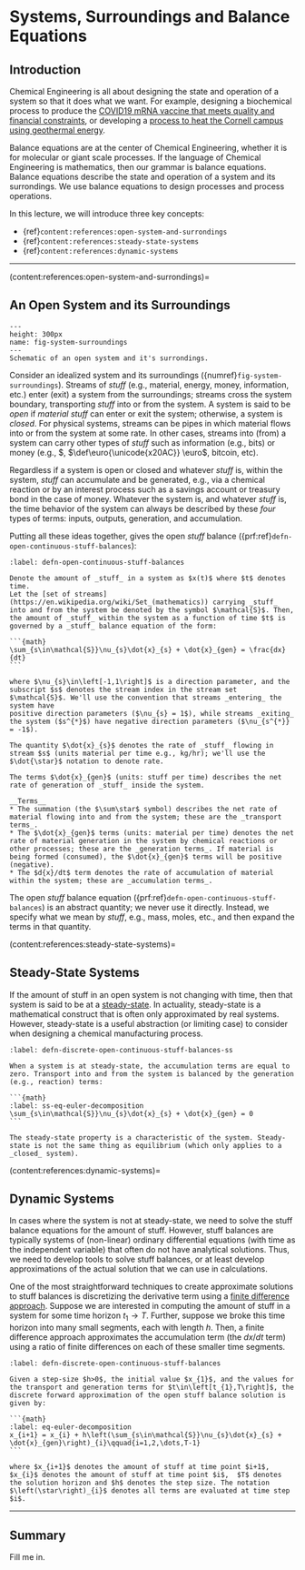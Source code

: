 # Systems, Surroundings and Balance Equations

## Introduction
Chemical Engineering is all about designing the state and operation of a system so that it does what we want. For example, designing a biochemical process to produce the [COVID19 mRNA vaccine that meets quality and financial constraints](https://engineering.virginia.edu/news/2022/02/chemical-engineering-alumnus-paul-mensah-elected-national-academy-engineering), 
or developing a [process to heat the Cornell campus using geothermal energy](https://earthsourceheat.cornell.edu).

Balance equations are at the center of Chemical Engineering, whether it is for molecular or giant scale processes. If the language of Chemical Engineering is mathematics, then our grammar is balance equations. Balance equations describe the state and operation of a system and its surrondings. We use balance equations to design processes and process operations.

In this lecture, we will introduce three key concepts:

* {ref}`content:references:open-system-and-surrondings`
* {ref}`content:references:steady-state-systems`
* {ref}`content:references:dynamic-systems`

---

(content:references:open-system-and-surrondings)=
## An Open System and its Surroundings

```{figure} ./figs/Fig-System-Surrondings.pdf
---
height: 300px
name: fig-system-surroundings
---
Schematic of an open system and it's surrondings.  
```

Consider an idealized system and its surroundings ({numref}`fig-system-surroundings`).
Streams of _stuff_ (e.g., material, energy, money, information, etc.) enter (exit) a system from the surroundings; streams cross the system boundary, transporting _stuff_ into or from the system. A system is said to be _open_  if _material stuff_ can enter or exit the system; otherwise, a system is _closed_. For physical systems, streams can be pipes in which material flows into or from the system at some rate.
In other cases, streams into (from) a system can carry other types of _stuff_ such as information (e.g., bits) or money (e.g., $\$$, $\def\euro{\unicode{x20AC}} \euro$, bitcoin, etc).

Regardless if a system is open or closed and whatever _stuff_ is, within the system, 
_stuff_ can accumulate and be generated, e.g., via a chemical reaction or by an interest process such as a savings account or treasury bond in the case of money. Whatever the system is, and whatever _stuff_ is, the time behavior of the system can always be described by these _four_ types of terms: inputs, outputs, generation, and accumulation. 

Putting all these ideas together, gives the open _stuff_ balance ({prf:ref}`defn-open-continuous-stuff-balances`):

````{prf:definition} Open Continuous Stuff Balance
:label: defn-open-continuous-stuff-balances

Denote the amount of _stuff_ in a system as $x(t)$ where $t$ denotes time.
Let the [set of streams](https://en.wikipedia.org/wiki/Set_(mathematics)) carrying _stuff_ into and from the system be denoted by the symbol $\mathcal{S}$. Then, the amount of _stuff_ within the system as a function of time $t$ is governed by a _stuff_ balance equation of the form:

```{math}
\sum_{s\in\mathcal{S}}\nu_{s}\dot{x}_{s} + \dot{x}_{gen} = \frac{dx}{dt}
```

where $\nu_{s}\in\left[-1,1\right]$ is a direction parameter, and the subscript $s$ denotes the stream index in the stream set $\mathcal{S}$. We'll use the convention that streams _entering_ the system have
positive direction parameters ($\nu_{s} = 1$), while streams _exiting_ the system ($s^{*}$) have negative direction parameters ($\nu_{s^{*}} = -1$). 

The quantity $\dot{x}_{s}$ denotes the rate of _stuff_ flowing in stream $s$ (units material per time e.g., kg/hr); we'll use the $\dot{\star}$ notation to denote rate.

The terms $\dot{x}_{gen}$ (units: stuff per time) describes the net rate of generation of _stuff_ inside the system.

__Terms__
* The summation (the $\sum\star$ symbol) describes the net rate of material flowing into and from the system; these are the _transport terms_. 
* The $\dot{x}_{gen}$ terms (units: material per time) denotes the net rate of material generation in the system by chemical reactions or other processes; these are the _generation terms_. If material is being formed (consumed), the $\dot{x}_{gen}$ terms will be positive (negative). 
* The $d{x}/dt$ term denotes the rate of accumulation of material within the system; these are _accumulation terms_. 
````

The open _stuff_ balance equation ({prf:ref}`defn-open-continuous-stuff-balances`) is an abstract quantity; we never use it directly. Instead, we specify what we mean by _stuff_, e.g., mass, moles, etc., and then expand the terms in that quantity.

(content:references:steady-state-systems)=
## Steady-State Systems
If the amount of stuff in an open system is not changing with time, then that system is said to be at a [steady-state](https://en.wikipedia.org/wiki/Steady_state). In actuality, steady-state is a mathematical construct that is often only approximated by real systems. However, steady-state is a useful abstraction (or limiting case) to consider when designing a chemical manufacturing process.

````{prf:definition} Steady State Systems
:label: defn-discrete-open-continuous-stuff-balances-ss

When a system is at steady-state, the accumulation terms are equal to zero. Transport into and from the system is balanced by the generation (e.g., reaction) terms:

```{math}
:label: ss-eq-euler-decomposition
\sum_{s\in\mathcal{S}}\nu_{s}\dot{x}_{s} + \dot{x}_{gen} = 0
```

The steady-state property is a characteristic of the system. Steady-state is not the same thing as equilibrium (which only applies to a _closed_ system).

````

(content:references:dynamic-systems)=
## Dynamic Systems
In cases where the system is not at steady-state, we need to solve the stuff balance equations for 
the amount of stuff. However, stuff balances are typically systems of (non-linear) ordinary differential equations (with time as the independent variable) that often do not have analytical solutions. Thus, we need to develop tools to solve stuff balances, or at least develop approximations of the actual solution that we can use in calculations. 

One of the most straightforward techniques to create approximate solutions to stuff balances is discretizing the derivative term using a [finite difference approach](https://en.wikipedia.org/wiki/Finite_difference). Suppose we are interested in computing the amount of stuff in a system for some time horizon $t_{1}\rightarrow{T}$. Further, suppose we broke this time horizon into many small segments, each with length $h$. Then, a finite difference approach approximates the accumulation term (the $dx/dt$ term) using a ratio of finite differences on each of these smaller time segments.

````{prf:definition} Discrete Dynamic Solution Open Stuff Balance
:label: defn-discrete-open-continuous-stuff-balances

Given a step-size $h>0$, the initial value $x_{1}$, and the values for the transport and generation terms for $t\in\left[t_{1},T\right]$, the discrete forward approximation of the open stuff balance solution is given by:

```{math}
:label: eq-euler-decomposition
x_{i+1} = x_{i} + h\left(\sum_{s\in\mathcal{S}}\nu_{s}\dot{x}_{s} + \dot{x}_{gen}\right)_{i}\qquad{i=1,2,\dots,T-1}
```

where $x_{i+1}$ denotes the amount of stuff at time point $i+1$, 
$x_{i}$ denotes the amount of stuff at time point $i$,  $T$ denotes the solution horizon and $h$ denotes the step size. The notation $\left(\star\right)_{i}$ denotes all terms are evaluated at time step $i$.
````

---

## Summary
Fill me in. 